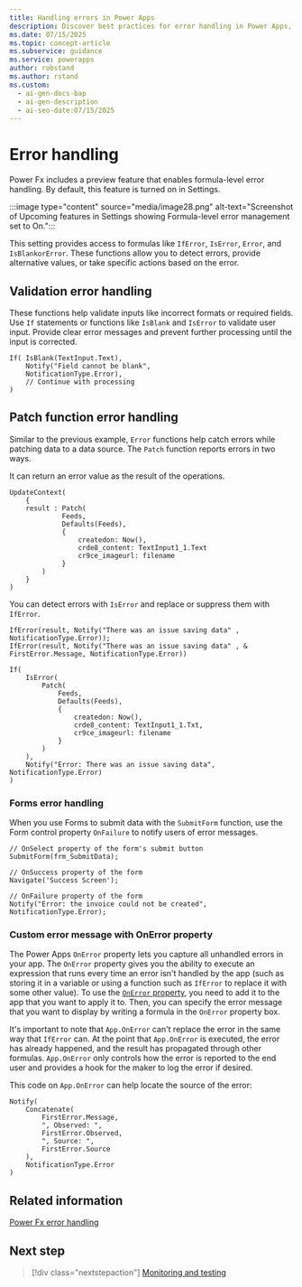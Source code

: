 ```yaml
---
title: Handling errors in Power Apps
description: Discover best practices for error handling in Power Apps, including validation, patching, and custom error messages.
ms.date: 07/15/2025
ms.topic: concept-article
ms.subservice: guidance
ms.service: powerapps
author: robstand
ms.author: rstand
ms.custom:
  - ai-gen-docs-bap
  - ai-gen-description
  - ai-seo-date:07/15/2025
---
```


# Error handling

Power Fx includes a preview feature that enables formula-level error handling. By default, this feature is turned on in Settings.

:::image type="content" source="media/image28.png" alt-text="Screenshot of Upcoming features in Settings showing Formula-level error management set to On.":::

This setting provides access to formulas like `IfError`, `IsError`, `Error`, and `IsBlankorError`. These functions allow you to detect errors, provide alternative values, or take specific actions based on the error.

## Validation error handling

These functions help validate inputs like incorrect formats or required fields. Use `If` statements or functions like `IsBlank` and `IsError` to validate user input. Provide clear error messages and prevent further processing until the input is corrected.

```powerappsfl
If( IsBlank(TextInput.Text),
    Notify("Field cannot be blank", 
    NotificationType.Error),
    // Continue with processing
)
```

## Patch function error handling

Similar to the previous example, `Error` functions help catch errors while patching data to a data source. The `Patch` function reports errors in two ways.

It can return an error value as the result of the operations.

```powerappsfl
UpdateContext(
    {   
    result : Patch(
             Feeds,
             Defaults(Feeds),
             {
                 createdon: Now(),
                 crde8_content: TextInput1_1.Text
                 cr9ce_imageurl: filename
             }
        )
    }
)
```

You can detect errors with `IsError` and replace or suppress them with `IfError`.

```powerappsfl
IfError(result, Notify("There was an issue saving data" , NotificationType.Error));
IfError(result, Notify("There was an issue saving data" , & FirstError.Message, NotificationType.Error))

If(
    IsError(
        Patch(
            Feeds,
            Defaults(Feeds),
            {
                createdon: Now(),
                crde8_content: TextInput1_1.Txt,
                cr9ce_imageurl: filename        
            }
        )
    ),
    Notify("Error: There was an issue saving data", NotificationType.Error)
)
```

### Forms error handling

When you use Forms to submit data with the `SubmitForm` function, use the Form control property `OnFailure` to notify users of error messages.

```powerappsfl
// OnSelect property of the form's submit button
SubmitForm(frm_SubmitData);

// OnSuccess property of the form
Navigate('Success Screen');

// OnFailure property of the form
Notify("Error: the invoice could not be created", NotificationType.Error);
```

### Custom error message with OnError property

The Power Apps `OnError` property lets you capture all unhandled errors in your app. The `OnError` property gives you the ability to execute an expression that runs every time an error isn't handled by the app (such as storing it in a variable or using a function such as `IfError` to replace it with some other value). To use the [`OnError` property](/power-platform/power-fx/reference/object-app#onerror-property), you need to add it to the app that you want to apply it to. Then, you can specify the error message that you want to display by writing a formula in the `OnError` property box.

It's important to note that `App.OnError` can't replace the error in the same way that `IfError` can. At the point that `App.OnError` is executed, the error has already happened, and the result has propagated through other formulas. `App.OnError` only controls how the error is reported to the end user and provides a hook for the maker to log the error if desired.

This code on `App.OnError` can help locate the source of the error:

```powerappsfl
Notify(
    Concatenate(
        FirstError.Message,
        ", Observed: ",
        FirstError.Observed,
        ", Source: ",
        FirstError.Source
    ),
    NotificationType.Error
)
```

## Related information

[Power Fx error handling](/power-platform/power-fx/error-handling)

## Next step

> [!div class="nextstepaction"]
> [Monitoring and testing](monitoring-testing.md)
